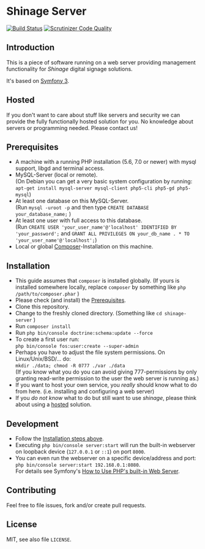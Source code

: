 Shinage Server
==============

[![Build Status](https://travis-ci.org/michz/shinage-server.svg?branch=master)](https://travis-ci.org/michz/shinage-server)
[![Scrutinizer Code Quality](https://scrutinizer-ci.com/g/michz/shinage-server/badges/quality-score.png)](https://scrutinizer-ci.com/g/michz/shinage-server/)

Introduction
------------

This is a piece of software running on a web server providing management
functionality for *Shinage* digital signage solutions.

It's based on [Symfony 3](http://symfony.com/).


Hosted
------
If you don't want to care about stuff like servers and security
 we can provide the fully functionally hosted solution for you.
 No knowledge about servers or programming needed.
 Please contact us!


Prerequisites
-------------
* A machine with a running PHP installation (5.6, 7.0 or newer)
  with mysql support, libgd and terminal access.
* MySQL-Server (local or remote).  
  (On Debian you can get a very basic system configuration by running:  
  `apt-get install mysql-server mysql-client php5-cli php5-gd php5-mysql`)
* At least one database on this MySQL-Server.  
  (Run `mysql -uroot -p` and then type `CREATE DATABASE your_database_name;` )
* At least one user with full access to this database.  
  (Run `CREATE USER 'your_user_name'@'localhost' IDENTIFIED BY 'your_password';` and `GRANT ALL PRIVILEGES ON your_db_name . * TO 'your_user_name'@'localhost';`)
* Local or global [Composer](https://getcomposer.org/download/)-Installation
  on this machine.




Installation
------------
* This guide assumes that `composer` is installed globally.
  (If yours is installed somewhere locally, 
   replace `composer` by something like `php /path/to/composer.phar` )
* Please check (and install) the [Prerequisites](#Prerequisites).
* Clone this repository.
* Change to the freshly cloned directory. (Something like `cd shinage-server` )
* Run `composer install`
* Run `php bin/console doctrine:schema:update --force`
* To create a first user run:  
  `php bin/console fos:user:create --super-admin`
* Perhaps you have to adjust the file system permissions. On Linux/Unix/BSD/... do:  
  `mkdir ./data; chmod -R 0777 ./var ./data`  
  (If you know what you do you can avoid giving 777-permissions by only granting 
   read-write permission to the user the web server is running as.)
* If you want to host your own service,
  you *really* should know what to do from here.
  (i.e. installing and configuring a web server)
* If you *do not know* what to do but still want to use *shinage*,
  please think about using a [hosted](#Hosted) solution.


Development
-----------
* Follow the [Installation steps above](#Installation).
* Executing `php bin/console server:start`  will run the built-in
  webserver on loopback device (`127.0.0.1` or `::1`) on port `8000`.
* You can even run the webserver on a specific device/address and port:  
  `php bin/console server:start 192.168.0.1:8080`.  
  For details see Symfony's [How to Use PHP's built-in Web Server](http://symfony.com/doc/current/setup/built_in_web_server.html).



Contributing
------------
Feel free to file issues, fork and/or create pull requests.


License
-------
MIT, see also file `LICENSE`.



